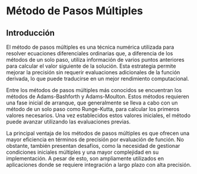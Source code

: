 # Método de Pasos Múltiples
## Introducción
El método de pasos múltiples es una técnica numérica utilizada para resolver ecuaciones diferenciales ordinarias que, a diferencia de los métodos de un solo paso, utiliza información de varios puntos anteriores para calcular el valor siguiente de la solución. Esta estrategia permite mejorar la precisión sin requerir evaluaciones adicionales de la función derivada, lo que puede traducirse en un mejor rendimiento computacional.

Entre los métodos de pasos múltiples más conocidos se encuentran los métodos de Adams-Bashforth y Adams-Moulton. Estos métodos requieren una fase inicial de arranque, que generalmente se lleva a cabo con un método de un solo paso como Runge-Kutta, para calcular los primeros valores necesarios. Una vez establecidos estos valores iniciales, el método puede avanzar utilizando las evaluaciones previas.

La principal ventaja de los métodos de pasos múltiples es que ofrecen una mayor eficiencia en términos de precisión por evaluación de función. No obstante, también presentan desafíos, como la necesidad de gestionar condiciones iniciales múltiples y una mayor complejidad en su implementación. A pesar de esto, son ampliamente utilizados en aplicaciones donde se requiere integración a largo plazo con alta precisión.


